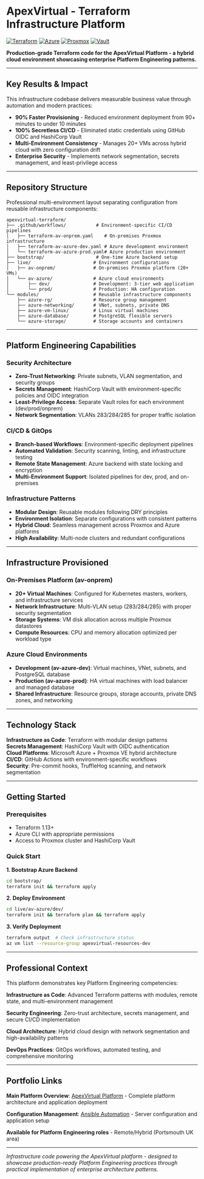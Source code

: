 # ApexVirtual - Terraform Infrastructure Platform

[![Terraform](https://img.shields.io/badge/Terraform-1.13+-7c3aed?logo=terraform&logoColor=white)](https://terraform.io)
[![Azure](https://img.shields.io/badge/Azure-Cloud-0078d4?logo=microsoftazure&logoColor=white)](https://azure.microsoft.com)
[![Proxmox](https://img.shields.io/badge/Proxmox-VE-e57000?logo=proxmox&logoColor=white)](https://proxmox.com)
[![Vault](https://img.shields.io/badge/HashiCorp-Vault-000000?logo=vault&logoColor=white)](https://vaultproject.io)

**Production-grade Terraform code for the ApexVirtual Platform - a hybrid cloud environment showcasing enterprise Platform Engineering patterns.**

---

## Key Results & Impact

This infrastructure codebase delivers measurable business value through automation and modern practices:

- **90% Faster Provisioning** - Reduced environment deployment from 90+ minutes to under 10 minutes
- **100% Secretless CI/CD** - Eliminated static credentials using GitHub OIDC and HashiCorp Vault
- **Multi-Environment Consistency** - Manages 20+ VMs across hybrid cloud with zero configuration drift
- **Enterprise Security** - Implements network segmentation, secrets management, and least-privilege access

---

## Repository Structure

Professional multi-environment layout separating configuration from reusable infrastructure components:

```
apexvirtual-terraform/
├── .github/workflows/           # Environment-specific CI/CD pipelines
│   ├── terraform-av-onprem.yaml    # On-premises Proxmox infrastructure
│   ├── terraform-av-azure-dev.yaml # Azure development environment  
│   └── terraform-av-azure-prod.yaml# Azure production environment
├── bootstrap/                   # One-time Azure backend setup
├── live/                       # Environment configurations
│   ├── av-onprem/              # On-premises Proxmox platform (20+ VMs)
│   └── av-azure/               # Azure cloud environments
│       ├── dev/                # Development: 3-tier web application
│       └── prod/               # Production: HA configuration
└── modules/                    # Reusable infrastructure components
    ├── azure-rg/               # Resource group management
    ├── azure-networking/       # VNet, subnets, private DNS
    ├── azure-vm-linux/         # Linux virtual machines
    ├── azure-database/         # PostgreSQL flexible servers
    └── azure-storage/          # Storage accounts and containers
```

---

## Platform Engineering Capabilities

### Security Architecture
- **Zero-Trust Networking**: Private subnets, VLAN segmentation, and security groups
- **Secrets Management**: HashiCorp Vault with environment-specific policies and OIDC integration
- **Least-Privilege Access**: Separate Vault roles for each environment (dev/prod/onprem)
- **Network Segmentation**: VLANs 283/284/285 for proper traffic isolation

### CI/CD & GitOps
- **Branch-based Workflows**: Environment-specific deployment pipelines
- **Automated Validation**: Security scanning, linting, and infrastructure testing
- **Remote State Management**: Azure backend with state locking and encryption
- **Multi-Environment Support**: Isolated pipelines for dev, prod, and on-premises

### Infrastructure Patterns
- **Modular Design**: Reusable modules following DRY principles
- **Environment Isolation**: Separate configurations with consistent patterns
- **Hybrid Cloud**: Seamless management across Proxmox and Azure platforms
- **High Availability**: Multi-node clusters and redundant configurations

---

## Infrastructure Provisioned

### On-Premises Platform (av-onprem)
- **20+ Virtual Machines**: Configured for Kubernetes masters, workers, and infrastructure services
- **Network Infrastructure**: Multi-VLAN setup (283/284/285) with proper security segmentation
- **Storage Systems**: VM disk allocation across multiple Proxmox datastores
- **Compute Resources**: CPU and memory allocation optimized per workload type

### Azure Cloud Environments
- **Development (av-azure-dev)**: Virtual machines, VNet, subnets, and PostgreSQL database
- **Production (av-azure-prod)**: HA virtual machines with load balancer and managed database
- **Shared Infrastructure**: Resource groups, storage accounts, private DNS zones, and networking

---

## Technology Stack

**Infrastructure as Code**: Terraform with modular design patterns  
**Secrets Management**: HashiCorp Vault with OIDC authentication  
**Cloud Platforms**: Microsoft Azure + Proxmox VE hybrid architecture  
**CI/CD**: GitHub Actions with environment-specific workflows  
**Security**: Pre-commit hooks, TruffleHog scanning, and network segmentation

---

## Getting Started

### Prerequisites
- Terraform 1.13+
- Azure CLI with appropriate permissions
- Access to Proxmox cluster and HashiCorp Vault

### Quick Start

**1. Bootstrap Azure Backend**
```bash
cd bootstrap/
terraform init && terraform apply
```

**2. Deploy Environment**
```bash
cd live/av-azure/dev/
terraform init && terraform plan && terraform apply
```

**3. Verify Deployment**
```bash
terraform output  # Check infrastructure status
az vm list --resource-group apexvirtual-resources-dev
```

---

## Professional Context

This platform demonstrates key Platform Engineering competencies:

**Infrastructure as Code**: Advanced Terraform patterns with modules, remote state, and multi-environment management

**Security Engineering**: Zero-trust architecture, secrets management, and secure CI/CD implementation

**Cloud Architecture**: Hybrid cloud design with network segmentation and high-availability patterns

**DevOps Practices**: GitOps workflows, automated testing, and comprehensive monitoring

---

## Portfolio Links

**Main Platform Overview**: [ApexVirtual Platform](https://github.com/fashomelab/corneb) - Complete platform architecture and application deployment

**Configuration Management**: [Ansible Automation](https://github.com/fashomelab/homelab-ansible) - Server configuration and application setup

**Available for Platform Engineering roles** - Remote/Hybrid (Portsmouth UK area)

---

*Infrastructure code powering the ApexVirtual platform - designed to showcase production-ready Platform Engineering practices through practical implementation of enterprise architecture patterns.*